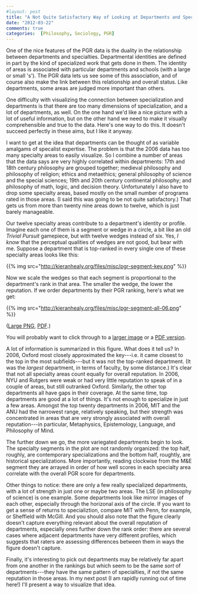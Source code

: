 ```yaml
---
#layout: post
title: "A Not Quite Satisfactory Way of Looking at Departments and Specialties"
date: "2012-03-22"
comments: true
categories:  [Philosophy, Sociology, PGR]
---
```


One of the nice features of the PGR data is the duality in the relationship between departments and specialties. Departmental identities are defined in part by the kind of specialized work that gets done in them. The identity of areas is associated with particular departments and schools (with a large or small 's'). The PGR data lets us see some of this association, and of course also make the link between this relationship and overall status. Like departments, some areas are judged more important than others.

One difficulty with visualizing the connection between specialization and departments is that there are too many dimensions of specialization, and a lot of departments, as well. On the one hand we'd like a nice picture with a lot of useful information, but on the other hand we need to make it visually comprehensible and true to the data. Here's one way to do this. It doesn't succeed perfectly in these aims, but I like it anyway.

I want to get at the idea that departments can be thought of as variable amalgams of specalist expertise. The problem is that the 2006 data has too many specialty areas to easily visualize. So I combine a number of areas that the data says are very highly correlated within departments: 17th and 18th century philosophy are grouped together; medieval philosophy and philosophy of religion; ethics and metaethics; general philosophy of science and the special sciences; 19th and 20th century continental philosophy; and philosophy of math, logic, and decision theory. Unfortunately I also have to drop some specialty areas, based mostly on the small number of programs rated in those areas. (I said this was going to be not quite satisfactory.) That gets us from more than twenty nine areas down to twelve, which is just barely manageable.  

Our twelve specialty areas contribute to a department's identity or profile. Imagine each one of them is a segment or wedge in a circle, a bit like an old _Trivial Pursuit_ gamepiece, but with twelve wedges instead of six. Yes, _I know_ that the perceptual qualities of wedges are not good, but bear with me. Suppose a department that is top-ranked in every single one of these specialty areas looks like this:

{{% img src="http://kieranhealy.org/files/misc/pgr-segment-key.png" %}}

Now we scale the wedges so that each segment is proportional to the department's rank in that area. The smaller the wedge, the lower the reputation. If we order departments by their PGR ranking, here's what we get:

{{% img src="http://kieranhealy.org/files/misc/pgr-segment-all-06.png" %}}

(<a href="http://kieranhealy.org/files/misc/pgr-segment-all-06-big.png">Large PNG</a>, <a href="http://kieranhealy.org/files/misc/pgr-segment-all-06.pdf">PDF</a>.)

You will probably want to click through to a [larger image](http://kieranhealy.org/files/misc/pgr-segment-all-06-big.png) or a [PDF version](http://kieranhealy.org/files/misc/pgr-segment-all-06.pdf). 

A lot of information is summarized in this figure. What does it tell us? In 2006, Oxford most closely approximated the key---i.e. it came closest to the top in the most subfields---but it was not the top-ranked department. (It was the _largest_ department, in terms of faculty, by some distance.) It's clear that not all specialty areas count equally for overall reputation. In 2006, NYU and Rutgers were weak or had very little reputation to speak of in a couple of areas, but still outranked Oxford. Similarly, the other top departments all have gaps in their coverage. At the same time, top departments are good at a lot of things. It's not enough to specialize in just a few areas. Amongst the top twenty departments in 2006, MIT and the ANU had the narrowest range, relatively speaking, but their strength was concentrated in areas that are very strongly associated with overall reputation---in particular, Metaphysics, Epistemology, Language, and Philosophy of Mind. 

The further down we go, the more variegated departments begin to look. The specialty segments in the plot are not randomly organized: the top half, roughly, are contemporary specializations and the bottom half, roughtly, are historical specializations. More importantly, reading clockwise from the M&E segment they are arrayed in order of how well scores in each specialty area correlate with the overall PGR score for departments.

Other things to notice: there are only a few really specialized departments, with a lot of strength in just one or maybe two areas. The LSE (in philosophy of science) is one example. Some departments look like mirror images of each other, especially through the horizonal axis of the circle. If you want to get a sense of returns to specializtion, compare MIT with Penn, for example, or Sheffield with McGill. And you should also note that the figure clearly doesn't capture everything relevant about the overall reputation of departments, especially ones further down the rank order: there are several cases where adjacent departments have very different profiles, which suggests that raters are assessing differences between them in ways the figure doesn't capture.

Finally, it's interesting to pick out departments may be relatively far apart from one another in the rankings but which seem to be the same _sort_ of departments---they have the same pattern of specialties, if not the same reputation in those areas. In my next post (I am rapidly running out of time here!) I'll present a way to visualize that idea.
